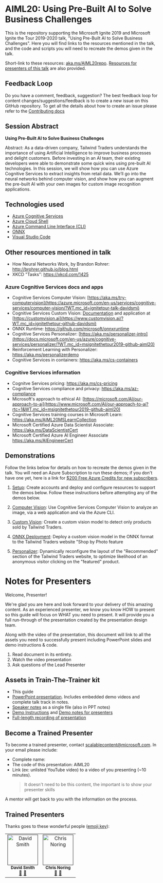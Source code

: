 # AIML20: Using Pre-Built AI to Solve Business Challenges

This is the repository supporting the Microsoft Ignite 2019 and Microsoft Ignite
the Tour 2019-2020 talk, "Using Pre-Built AI to Solve Business Challenges". Here
you will find links to the resources mentioned in the talk, and the code and
scripts you will need to recreate the demos given in the talk.

Short-link to these resources: [aka.ms/AIML20repo](https://aka.ms/AIML20repo). [Resources for presenters of this talk](#Notes%20for%20Presenters) are also provided.

## Feedback Loop

Do you have a comment, feedback, suggestion? The best feedback loop for content changes/suggestions/feedback is to create a new issue on this GitHub repository. To get all the details about how to create an issue please refer to the [Contributing docs](https://github.com/microsoft/ignite-learning-paths/blob/master/contributing.md)

## Session Abstract

**Using Pre-Built AI to Solve Business Challenges**

Abstract: As a data-driven company, Tailwind Traders understands the importance of using Artificial Intelligence to improve business processes and delight customers. Before investing in an AI team, their existing developers were able to demonstrate some quick wins using pre-built AI technologies. In this session, we will show how you can use Azure Cognitive Services to extract insights from retail data. We’ll go into the neural networks behind computer vision, and show how you can augment the pre-built AI with your own images for custom image recognition applications.

## Technologies used

* [Azure Cognitive Services](https://docs.microsoft.com/en-us/azure/cognitive-services/?WT.mc_id=msignitethetour2019-github-aiml20)
* [Azure Cloud Shell](https://docs.microsoft.com/en-us/azure/cloud-shell/overview?WT.mc_id=msignitethetour2019-github-aiml20)
* [Azure Command Line Interface (CLI)](https://docs.microsoft.com/en-us/cli/azure/?view=azure-cli-latest?WT.mc_id=msignitethetour2019-github-aiml20)
* [ONNX](https://github.com/onnx/onnx)
* [Visual Studio Code](https://code.visualstudio.com/)

## Other resources mentioned in talk

* How Neural Networks Work, by Brandon Rohrer: http://brohrer.github.io/blog.html
* XKCD "Tasks": https://xkcd.com/1425

### Azure Cognitive Services docs and apps

* Cognitive Services Computer Vision: [https://aka.ms/try-computervision](https://azure.microsoft.com/en-us/services/cognitive-services/computer-vision/?WT.mc_id=ignitetour-talk-davidsmi)  
* Cognitive Services Custom Vision: [Documentation](https://docs.microsoft.com/en-us/azure/cognitive-services/custom-vision-service/?WT.mc_id=ignitethetour-github-davidsmi) and application at [https://customvision.ai](https://www.customvision.ai/?WT.mc_id=ignitethetour-github-davidsmi)
* ONNX Runtime: https://github.com/microsoft/onnxruntime
* Cognitive Services Personalizer: [https://aka.ms/personalizer-intro](https://docs.microsoft.com/en-us/azure/cognitive-services/personalizer/?WT.mc_id=msignitethetour2019-github-aiml20)
* Reinforcement Learning with Personalizer: https://aka.ms/personalizerdemo
* Cognitive Services in containers: https://aka.ms/cs-containers

### Cognitive Services information

* Cognitve Services pricing: https://aka.ms/cs-pricing 
* Cognitive Services compliance and privacy: https://aka.ms/az-compliance
* Microsoft's approach to ethical AI: [https://microsoft.com/AI/our-approach-to-ai](https://www.microsoft.com/AI/our-approach-to-ai?rtc=1&WT.mc_id=msignitethetour2019-github-aiml20)
* Cognitive Services training courses in Microsoft Learn: https://aka.ms/AIML20MSLearnCollection
* Microsoft Certified Azure Data Scientist Associate: https://aka.ms/DataScientistCert 
* Microsoft Certified Azure AI Engineer Associate https://aka.ms/AIEngineerCert

## Demonstrations

Follow the links below for details on how to recreate the demos given in the
talk. You will need an Azure Subscription to run these demos; if you don't have
one yet, here is a link for [$200 Free Azure Credits for new
subscribers](https://aka.ms/azure-free-credits).

1. [Setup](DEMO%20Setup.md): Create accounts and deploy and configure resources
   to support the demos below. Follow these instructions before attempting any
   of the demos below.

1. [Computer Vision](DEMO%20Computer%20Vision.md): Use Cognitive Services
   Computer Vision to analyze an image, via a web application and via the Azure
   CLI.

1. [Custom Vision](DEMO%20Custom%20Vision.md): Create a custom vision model to
   detect only products sold by Tailwind Traders.

1. [ONNX Deployment](DEMO%20ONNX%20deployment.md): Deploy a custom vision model in
   the ONNX format to the Tailwind Traders website "Shop by Photo feature

1. [Personalizer](DEMO%20Personalizer.md): Dynamically reconfigure the layout of
   the "Recommended" section of the Tailwind Traders website, to optimize
   likelihood of an anonymous visitor clicking on the "featured" product.

# Notes for Presenters

Welcome, Presenter! 

We're glad you are here and look forward to your delivery of this amazing
content. As an experienced presenter, we know you know HOW to present so this
guide will focus on WHAT you need to present. It will provide you a full
run-through of the presentation created by the presentation design team. 

Along with the video of the presentation, this document will link to all the
assets you need to successfully present including PowerPoint slides and demo
instructions & code.

1.  Read document in its entirety.
2.  Watch the video presentation
3.  Ask questions of the Lead Presenter

## Assets in Train-The-Trainer kit

- This guide
- [PowerPoint presentation](presentations.md). Includes embedded demo videos and complete talk track in notes.
- [Speaker notes](speaker-notes.md) as a single file (also in PPT notes)
- [Demo Instructions](#Demonstrations) and [Demo notes for presenters](demo-instructions.md)
- [Full-length recording of presentation](https://youtu.be/jRO-5g-HYuU) 

## Become a Trained Presenter

To become a trained presenter, contact [scalablecontent@microsoft.com](mailto:scalablecontent@microsoft.com). In your email please include:

- Complete name:
- The code of this presentation: AIML20
- Link (ex: unlisted YouTube video) to a video of you presenting (~10 minutes). 
  > It doesn't need to be this content, the important is to show your presenter skills

A mentor will get back to you with the information on the process.

## Trained Presenters

Thanks goes to these wonderful people ([emoji key](https://allcontributors.org/docs/en/emoji-key)):

<!-- ALL-CONTRIBUTORS-LIST:START - Do not remove or modify this section -->
<!-- prettier-ignore -->

<table>
<tr>
    <td align="center"><a href="">
        <img src="https://avatars0.githubusercontent.com/u/152948?s=460&v=4" width="100px;" alt="David Smith"/><br />
        <sub><b>David Smith</b></sub></a><br />
            <a href="https://github.com/microsoft/ignite-learning-paths/commits?author=revodavid" title="talk">📢</a>
            <a href="https://github.com/microsoft/ignite-learning-paths-training-aiml/commits?author=revodavid" title="Documentation">📖</a> 
    </td>
    <td align="center"><a href="">
        <img src="https://avatars2.githubusercontent.com/u/4598064?s=460&v=4" width="100px;" alt="Chris Noring"/><br />
        <sub><b>Chris Noring</b></sub></a><br />
            <a href="https://github.com/neilpeterson/ignite-tour-fy20/commits?author=neilpeterson" title="talk">🎨</a>
            <a href="https://github.com/neilpeterson/ignite-tour-fy20/commits?author=neilpeterson" title="design">📖</a> 
    </td>
</tr></table>

<!-- ALL-CONTRIBUTORS-LIST:END -->